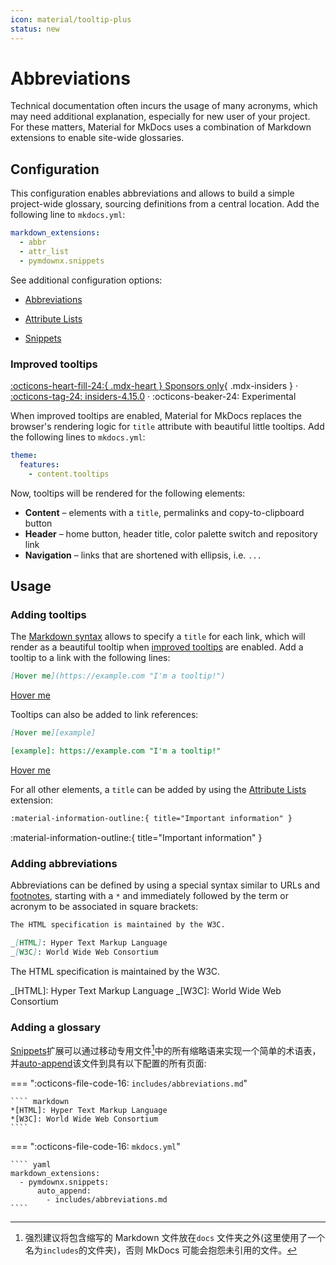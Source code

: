 ```yaml
---
icon: material/tooltip-plus
status: new
---
```


# Abbreviations

Technical documentation often incurs the usage of many acronyms, which may
need additional explanation, especially for new user of your project. For these
matters, Material for MkDocs uses a combination of Markdown extensions to
enable site-wide glossaries.

## Configuration

This configuration enables abbreviations and allows to build a simple
project-wide glossary, sourcing definitions from a central location. Add the
following line to `mkdocs.yml`:

```yaml
markdown_extensions:
  - abbr
  - attr_list
  - pymdownx.snippets
```

See additional configuration options:

- [Abbreviations]
- [Attribute Lists]
- [Snippets]

  [abbreviations]: ../setup/extensions/python-markdown.md#abbreviations
  [attribute lists]: ../setup/extensions/python-markdown.md#attribute-lists
  [snippets]: ../setup/extensions/python-markdown-extensions.md#snippets

### Improved tooltips

[:octicons-heart-fill-24:{ .mdx-heart } Sponsors only][insiders]{ .mdx-insiders } ·
[:octicons-tag-24: insiders-4.15.0][insiders] ·
:octicons-beaker-24: Experimental

When improved tooltips are enabled, Material for MkDocs replaces the browser's
rendering logic for `title` attribute with beautiful little tooltips.
Add the following lines to `mkdocs.yml`:

```yaml
theme:
  features:
    - content.tooltips
```

Now, tooltips will be rendered for the following elements:

- **Content** – elements with a `title`, permalinks and copy-to-clipboard button
- **Header** – home button, header title, color palette switch and repository link
- **Navigation** – links that are shortened with ellipsis, i.e. `...`

[insiders]: ../insiders/index.md

## Usage

### Adding tooltips

The [Markdown syntax] allows to specify a `title` for each link, which will
render as a beautiful tooltip when [improved tooltips] are enabled. Add a
tooltip to a link with the following lines:

```markdown title="Link with tooltip, inline syntax"
[Hover me](https://example.com "I'm a tooltip!")
```

<div class="result" markdown>

[Hover me](https://example.com "I'm a tooltip!")

</div>

Tooltips can also be added to link references:

```markdown title="Link with tooltip, reference syntax"
[Hover me][example]

[example]: https://example.com "I'm a tooltip!"
```

<div class="result" markdown>

[Hover me](https://example.com "I'm a tooltip!")

</div>

For all other elements, a `title` can be added by using the [Attribute Lists]
extension:

```markdown title="Icon with tooltip"
:material-information-outline:{ title="Important information" }
```

<div class="result" markdown>

:material-information-outline:{ title="Important information" }

</div>

[markdown syntax]: https://daringfireball.net/projects/markdown/syntax#link
[improved tooltips]: #improved-tooltips

### Adding abbreviations

Abbreviations can be defined by using a special syntax similar to URLs and
[footnotes], starting with a `*` and immediately followed by the term or
acronym to be associated in square brackets:

```markdown title="Text with abbreviations"
The HTML specification is maintained by the W3C.

_[HTML]: Hyper Text Markup Language
_[W3C]: World Wide Web Consortium
```

<div class="result" markdown>

The HTML specification is maintained by the W3C.

_[HTML]: Hyper Text Markup Language
_[W3C]: World Wide Web Consortium

</div>

[footnotes]: footnotes.md

### Adding a glossary

[Snippets]扩展可以通过移动专用文件[^1]中的所有缩略语来实现一个简单的术语表，并[auto-append]该文件到具有以下配置的所有页面:

[^1]: 强烈建议将包含缩写的 Markdown 文件放在`docs` 文件夹之外(这里使用了一个名为`includes`的文件夹)，否则 MkDocs 可能会抱怨未引用的文件。

=== ":octicons-file-code-16: `includes/abbreviations.md`"

    ```` markdown
    *[HTML]: Hyper Text Markup Language
    *[W3C]: World Wide Web Consortium
    ````

=== ":octicons-file-code-16: `mkdocs.yml`"

    ```` yaml
    markdown_extensions:
      - pymdownx.snippets:
          auto_append:
            - includes/abbreviations.md
    ````

[auto-append]: https://facelessuser.github.io/pymdown-extensions/extensions/snippets/#auto-append-snippets
